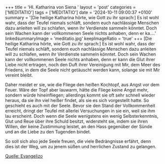 +++
title = 'Hl. Katharina von Siena  '
layout = 'post'
categories = ['MEDITATIO']
tags = ['MEDITATIO']
date = '2024-10-11 09:00:37 +0100'
summary = '[Die heilige Katharina hörte, wie Gott zu ihr sprach:] Es ist wohl wahr, dass der Teufel niemals schläft, sondern euch nachlässige Menschen dazu anleiten will zu schlafen, wenn ihr Verdienste sammeln könntet. Doch sein Wachen kann der vollkommenen Seele nichts anhaben, denn er ka....'
linkedsummaryImage = 'meditatio.jpg'
keepImageRatio = 'true'
+++
 [Die heilige Katharina hörte, wie Gott zu ihr sprach:] Es ist wohl wahr, dass der Teufel niemals schläft, sondern euch nachlässige Menschen dazu anleiten will zu schlafen, wenn ihr Verdienste sammeln könntet. Doch sein Wachen kann der vollkommenen Seele nichts anhaben, denn er kann die Glut ihrer Liebe nicht ertragen, noch den Duft ihrer Vereinigung mit Mir, dem Meer des Friedens, in dem die Seele nicht getäuscht werden kann, solange sie mit Mir vereint bleibt.<!--more-->
 
Daher meidet er sie, wie die Fliege den heißen Kochtopf, aus Angst vor dem Feuer. Wäre der Topf aber lauwarm, hätte die Fliege keine Angst mehr, sondern würde hineinfliegen; allerdings kommt sie oft sehr schnell wieder heraus, da sie ihn viel heißer findet, als sie es sich vorgestellt hatte. So geschieht es auch mit der Seele. Bevor sie den Stand der Vollkommenheit erreicht, dringt der Teufel mit allerlei Versuchungen in sie ein, weil sie ihm lau erscheint. Doch wenn die Seele wenigstens ein wenig Selbsterkenntnis, Glut und Reue über ihre Schuld besitzt, widersteht sie, indem sie ihren Willen, der keine Zustimmung leistet, an den Hass gegenüber der Sünde und an die Liebe zu den Tugenden bindet.
 
So soll sich also jede Seele freuen, die viele Bedrängnisse erfährt, denn dies ist der Weg, um zu jenem süßen und herrlichen Zustand zu gelangen.
 


[Quelle: Evangelizo](https://evangeliumtagfuertag.org/DE/gospel)

